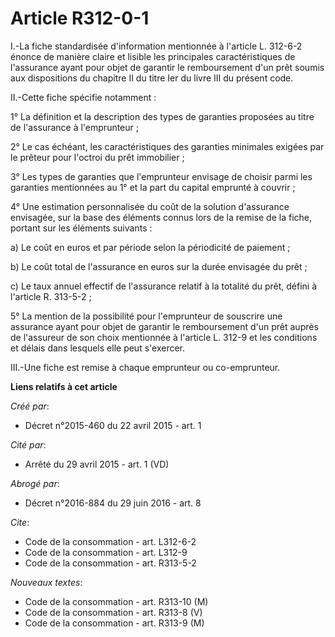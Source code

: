 # Article R312-0-1

I.-La fiche standardisée d'information mentionnée à l'article L. 312-6-2 énonce de manière claire et lisible les principales
caractéristiques de l'assurance ayant pour objet de garantir le remboursement d'un prêt soumis aux dispositions du chapitre
II du titre Ier du livre III du présent code. 

II.-Cette fiche spécifie notamment : 

1° La définition et la description des types de garanties proposées au titre de l'assurance à l'emprunteur ; 

2° Le cas échéant, les caractéristiques des garanties minimales exigées par le prêteur pour l'octroi du prêt immobilier ; 

3° Les types de garanties que l'emprunteur envisage de choisir parmi les garanties mentionnées au 1° et la part du capital
emprunté à couvrir ; 

4° Une estimation personnalisée du coût de la solution d'assurance envisagée, sur la base des éléments connus lors de la
remise de la fiche, portant sur les éléments suivants : 

a) Le coût en euros et par période selon la périodicité de paiement ; 

b) Le coût total de l'assurance en euros sur la durée envisagée du prêt ; 

c) Le taux annuel effectif de l'assurance relatif à la totalité du prêt, défini à l'article R. 313-5-2 ; 

5° La mention de la possibilité pour l'emprunteur de souscrire une assurance ayant pour objet de garantir le remboursement
d'un prêt auprès de l'assureur de son choix mentionnée à l'article L. 312-9 et les conditions et délais dans lesquels elle
peut s'exercer. 

III.-Une fiche est remise à chaque emprunteur ou co-emprunteur.

**Liens relatifs à cet article**

_Créé par_:

  - Décret n°2015-460 du 22 avril 2015 - art. 1

_Cité par_:

  - Arrêté du 29 avril 2015 - art. 1 (VD)

_Abrogé par_:

  - Décret n°2016-884 du 29 juin 2016 - art. 8

_Cite_:

  - Code de la consommation - art. L312-6-2
  - Code de la consommation - art. L312-9
  - Code de la consommation - art. R313-5-2

_Nouveaux textes_:

  - Code de la consommation - art. R313-10 (M)
  - Code de la consommation - art. R313-8 (V)
  - Code de la consommation - art. R313-9 (M)
